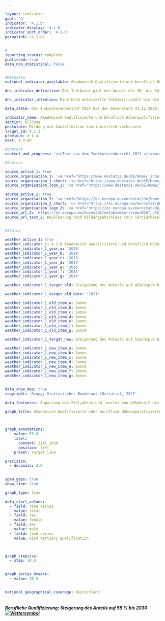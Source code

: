 ```yaml
---

layout: indicator    
goal: '4'    
indicator: '4.1.b'    
indicator_display: '4.1.b'    
indicator_sort_order: '4-1-b'    
permalink: /4-1-b/    
    

#
reporting_status: complete    
published: true    
data_non_statistical: false    


#Metadata    
national_indicator_available: Akademisch Qualifizierte und beruflich Höherqualifizierte    

dns_indicator_definition: Der Indikator gibt den Anteil der 30- bis 34-Jährigen an, die über einen Abschluss des Tertiärbereichs (Stufen 5 bis 8 der Internationalen Standardklassifikation des Bildungswesens, ISCED 2011) oder einen postsekundaren nicht-tertiären Abschluss (Stufe 4 der ISCED) verfügen.    

dns_indicator_intention: Eine hoch entwickelte Volkswirtschaft wie die deutsche, in der der Dienstleistungssektor und der Bedarf an Wissen und Expertise immer stärker in den Vordergrund rücken, benötigt hochqualifizierte Arbeitskräfte. Im Rahmen der Fortschreibung der Nationalen Nachhaltigkeitsziele sollen als Zielquote bis 2030 55&nbsp;% der 30-34-Jährigen über einen tertiären Abschluss verfügen.    

data_state: Der Indikatorenbericht 2021 hat den Datenstand 31.12.2020. Die Daten auf der DNS-Online Plattform werden regelmäßig aktualisiert, sodass online aktuellere Daten verfügbar sein können als im Indikatorenbericht 2021 veröffentlicht.    

indicator_name: Akademisch Qualifizierte und beruflich Höherqualifizierte    
section: Bildung    
postulate: Bildung und Qualifikation kontinuierlich verbessern    
target_id: 4.1.1    
previous: 4-1-a    
next: 4-2-ab    

#content     
content_and_progress: '<i>Text aus dem Indikatorenbericht 2021 </i><br>Die Bezeichnung des Indikators hängt mit der Tradition der dualen Ausbildungssysteme in Deutschland zusammen. Neben den tertiären Abschlüssen an Hoch-, Fachhoch- und Verwaltungsfachhochschulen, Berufsakademien, Fachschulen und Fachakademien sowie den Meister- und Technikerabschlüssen gibt es bundesweit eine Vielzahl von postsekundaren nicht-tertiären Abschlüssen. Hierzu zählen generell alle abgeschlossenen Berufsausbildungen nach dem Abitur, aber auch Abschlüsse in Gesundheitsberufen ohne Abitur, wie beispielsweise die Ausbildung zur Medizinisch-technischen Assistenz.<br>Die „International Standard Classification of Education (ISCED)“ ermöglicht es, Statistiken und Indikatoren zu Bildungsabschlüssen international zu vergleichen. Als gleichwertig angesehene Abschlüsse werden dabei den gleichen ISCED-Stufen zugeordnet. Der Indikator umfasst daher sowohl die tertiären Abschlüsse entsprechend den Stufen 5 bis 8 der ISCED als auch die postsekundaren nicht-tertiären Abschlüsse der Stufe 4 der ISCED.<br>Die Daten für den Indikator stammen aus dem Mikrozensus, dessen jährliche Stichprobenerhebung 1&nbsp;% der Bevölkerung in Deutschland umfasst. Ergänzende Informationen bietet die Hochschulstatistik, die ebenfalls vom Statistischen Bundesamt erstellt wird.<br>Ausgehend von 33,4&nbsp;% im Jahr 1999 stieg der Indikator bis zum Jahr 2019 um 17,1 Prozentpunkte auf 50,5&nbsp;% an. Bei einer Beibehaltung der durchschnittlichen Entwicklung der letzten fünf Berichtsjahre, könnte der Zielwert von 55&nbsp;% für das Jahr 2030 bereits deutlich früher erreicht werden. Das Verhältnis der geschlechtsspezifischen Anteile hat sich im Lauf der Zeit gewandelt: 1999 lag der Wert des Indikators bei Männern noch um 3,8 Prozentpunkte höher als bei Frauen. Im Jahr 2006 lagen beide Geschlechter gleichauf. Seit 2007 ist der Anteil der Frauen mit einem tertiären oder postsekundaren nicht-tertiären Bildungsabschluss höher als der Anteil der Männer. Legt man auch hier die durchschnittliche Entwicklung der letzten fünf Berichtsjahre zugrunde, könnte der Anteil der Frauen (54,4&nbsp;% in 2019) den Zielwert von 55&nbsp;% bereits 2020 übertreffen, während der Anteil der Männer (46,8&nbsp;% in 2019) diesen Wert erst deutlich später erreichen würde.<br>In vielen anderen Ländern gibt es keine postsekundaren nicht-tertiären Abschlüsse. Daher ist die europäische Version des Indikators aus der „Europa 2020“-Strategie der EU enger gefasst und berücksichtigt nur tertiäre Abschlüsse (ISCED-Stufen 5 bis 8).<br>Der europäische Indikator erreichte für die EU-28-Staaten nach einem kontinuierlichen Anstieg seit 2005 im Jahr 2019 insgesamt 41,6&nbsp;%. Wählt man auch für Deutschland diesen enger gefassten Indikator, so liegt der Wert im Jahr 2019 mit 35,5&nbsp;% um 6,1 Prozentpunkte unter dem EU-Wert. Im Jahr 2019 ist der Anteil der Frauen (36,0&nbsp;%) etwas höher als der Anteil der Männer (35,1&nbsp;%).<br>Die Gesamtzahl der Hochschulabsolventinnen und -absolventen im Jahr 2019 betrug 512 285. Das sind mehr als doppelt so viele wie im Jahr 1999. Darunter waren 131 989 Absolventinnen und Absolventen der Ingenieurwissenschaften (dreimal so viele wie 1999) und 55 555 Absolventinnen und Absolventen der Mathematik und Naturwissenschaften (70,7&nbsp;% mehr als 1999).'    

#Sources    

source_active_1: true
source_organisation_1: '<a href="https://www.destatis.de/DE/Home/_inhalt.html">Statistisches Bundesamt</a>'
source_organisation_1_short: '<a href="https://www.destatis.de/DE/Home/_inhalt.html">Statistisches Bundesamt (Destatis)</a>'
source_organisation_logo_1: '<a href="https://www.destatis.de/DE/Home/_inhalt.html"><img src="https://g205sdgs.github.io/sdg-indicators/public/logos/destatis.png" alt="Statistisches Bundesamt" title=" Klicken Sie hier um zur Homepage der Organisation Statistisches Bundesamt zu gelangen." style="height:60px; width:148px; border: transparent"/></a>'

source_active_2: true
source_organisation_2: '<a href="https://ec.europa.eu/eurostat/de/home">Eurostat</a>'
source_organisation_2_short: '<a href="https://ec.europa.eu/eurostat/de/home">Eurostat</a>'
source_organisation_logo_2: '<a href="https://ec.europa.eu/eurostat/de/home"><img src="https://g205sdgs.github.io/sdg-indicators/public/logos/eurostat.png" alt="Eurostat" title=" Klicken Sie hier um zur Homepage der Organisation Eurostat zu gelangen." style="height:60px; width:148px; border: transparent"/></a>'
source_url_2: 'https://ec.europa.eu/eurostat/databrowser/view/EDAT_LFS_9912__custom_3201014/default/table?lang=de'
source_url_text_2: Bevölkerung nach Bildungsabschluss (nur Tertiärbereich)
    

#Status    

weather_active_1: true
weather_indicator_1: 4.1.b Akademisch Qualifizierte und beruflich Höherqualifizierte (30- bis 34-Jährige mit tertiärem oder post-sekundarem nichttertiärem Abschluss)
weather_indicator_1_year_a: '2020'
weather_indicator_1_year_b: '2019'
weather_indicator_1_year_c: '2018'
weather_indicator_1_year_d: '2017'
weather_indicator_1_year_e: '2016'
weather_indicator_1_year_f: '2015'
weather_indicator_1_year_g: '2014'

weather_indicator_1_target_old: Steigerung des Anteils auf 42&nbsp;% bis 2020

weather_indicator_1_target_old_date: '2021'

weather_indicator_1_old_item_a: Sonne
weather_indicator_1_old_item_b: Sonne
weather_indicator_1_old_item_c: Sonne
weather_indicator_1_old_item_d: Sonne
weather_indicator_1_old_item_e: Sonne
weather_indicator_1_old_item_f: Sonne
weather_indicator_1_old_item_g: Sonne

weather_indicator_1_target_new: Steigerung des Anteils auf 55&nbsp;% bis 2030

weather_indicator_1_new_item_a: Sonne
weather_indicator_1_new_item_b: Sonne
weather_indicator_1_new_item_c: Sonne
weather_indicator_1_new_item_d: Sonne
weather_indicator_1_new_item_e: Sonne
weather_indicator_1_new_item_f: Sonne
weather_indicator_1_new_item_g: Sonne
    

data_show_map: true    
copyright: '&copy; Statistisches Bundesamt (Destatis), 2022'    

data_footnotes: Anpassung des Zieljahres und –wertes von 42&nbsp;% bis 2020 auf 55&nbsp;% bis 2030 gemäß Deutscher Nachhaltigkeitsstrategie 2021. <br>• Die Daten basieren auf einer Sonderauswertung.    

graph_title: Akademisch Qualifizierte oder beruflich Höherqualifizierte    

    

graph_annotations:
  - value: 55.0
    label:
      content: Ziel 2030
      position: left
    preset: target_line    

precision: 
  - decimals: 2.0
        

span_gaps: true    
show_line: true    

graph_type: line    

data_start_values: 
  - field: time series
    value: total
  - field: sex
    value: female
  - field: sex
    value: male
  - field: time series
    value: with tertiary qualification    

    

graph_stepsize: 
  - step: 10.0
        

graph_series_breaks: 
  - value: 20.5
            

national_geographical_coverage: Deutschland    
---
```



<div>
  <div class="my-header">
    <h5>Berufliche Qualifizierung: Steigerung des Anteils auf 55&nbsp;% bis 2030
      <a href="http://www.dnsUpgradeEnvironment.github.io/dns-indicators/status"><img src="https://g205sdgs.github.io/sdg-indicators/public/Wettersymbole/Sonne.png" title="Text will follow soon" alt="Wettersymbol"/>
      </a>
    </h5>
  </div>
  <div class="my-header-note">
  </div>
</div>